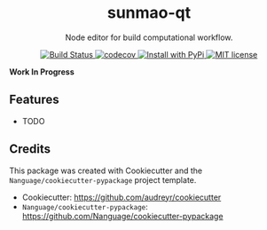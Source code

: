 <div align="center">
<h1> sunmao-qt </h1>

<p> Node editor for build computational workflow. </p>

<p>
    <a href="https://github.com/Nanguage/sunmao-qt/actions/workflows/build_and_test.yml">
        <img src="https://github.com/Nanguage/sunmao-qt/actions/workflows/build_and_test.yml/badge.svg" alt="Build Status">
    </a>
    <a href="https://app.codecov.io/gh/Nanguage/sunmao-qt">
        <img src="https://codecov.io/gh/Nanguage/sunmao-qt/branch/master/graph/badge.svg" alt="codecov">
    </a>
  <a href="https://pypi.org/project/sunmao-qt/">
    <img src="https://img.shields.io/pypi/v/sunmao-qt.svg" alt="Install with PyPi" />
  </a>
  <a href="https://github.com/Nanguage/sunmao-qt/blob/master/LICENSE">
    <img src="https://img.shields.io/github/license/Nanguage/sunmao-qt" alt="MIT license" />
  </a>
</p>
</div>

**Work In Progress**


## Features

* TODO

## Credits

This package was created with Cookiecutter and the `Nanguage/cookiecutter-pypackage` project template.

+ Cookiecutter: https://github.com/audreyr/cookiecutter
+ `Nanguage/cookiecutter-pypackage`: https://github.com/Nanguage/cookiecutter-pypackage
